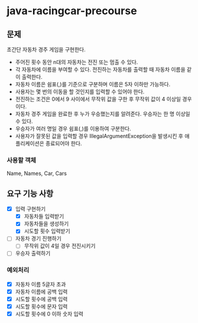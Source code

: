 # java-racingcar-precourse
## 문제
초간단 자동차 경주 게임을 구현한다.

- 주어진 횟수 동안 n대의 자동차는 전진 또는 멈출 수 있다.
- 각 자동차에 이름을 부여할 수 있다. 전진하는 자동차를 출력할 때 자동차 이름을 같이 출력한다.
- 자동차 이름은 쉼표(,)를 기준으로 구분하며 이름은 5자 이하만 가능하다.
- 사용자는 몇 번의 이동을 할 것인지를 입력할 수 있어야 한다.
- 전진하는 조건은 0에서 9 사이에서 무작위 값을 구한 후 무작위 값이 4 이상일 경우이다.
- 자동차 경주 게임을 완료한 후 누가 우승했는지를 알려준다. 우승자는 한 명 이상일 수 있다.
- 우승자가 여러 명일 경우 쉼표(,)를 이용하여 구분한다.
- 사용자가 잘못된 값을 입력할 경우 IllegalArgumentException을 발생시킨 후 애플리케이션은 종료되어야 한다.

### 사용할 객체
Name, Names, Car, Cars
## 요구 기능 사항
- [x] 입력 구현하기
  - [x] 자동차들 입력받기
  - [x] 자동차들을 생성하기
  - [x] 시도할 횟수 입력받기
- [ ] 자동차 경기 진행하기
  - [ ] 무작위 값이 4일 경우 전진시키기
- [ ] 우승자 출력하기 

### 예외처리
- [x] 자동차 이름 5글자 초과
- [x] 자동차 이름에 공백 입력
- [x] 시도할 횟수에 공백 입력
- [x] 시도할 횟수에 문자 입력
- [x] 시도할 횟수에 0 이하 숫자 입력